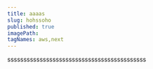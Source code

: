 ```yaml
---
title: aaaas
slug: hohssoho
published: true
imagePath: 
tagNames: aws,next
---
```

sssssssssssssssssssssssssssssssssssssssssss
